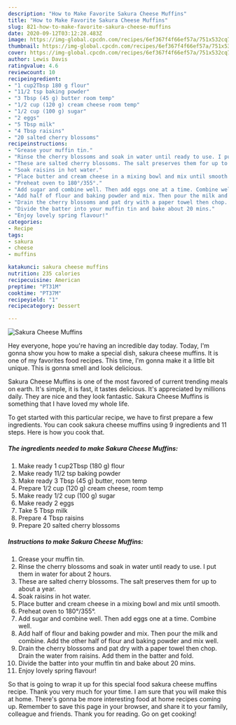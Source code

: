 ```yaml
---
description: "How to Make Favorite Sakura Cheese Muffins"
title: "How to Make Favorite Sakura Cheese Muffins"
slug: 821-how-to-make-favorite-sakura-cheese-muffins
date: 2020-09-12T03:12:28.483Z
image: https://img-global.cpcdn.com/recipes/6ef367f4f66ef57a/751x532cq70/sakura-cheese-muffins-recipe-main-photo.jpg
thumbnail: https://img-global.cpcdn.com/recipes/6ef367f4f66ef57a/751x532cq70/sakura-cheese-muffins-recipe-main-photo.jpg
cover: https://img-global.cpcdn.com/recipes/6ef367f4f66ef57a/751x532cq70/sakura-cheese-muffins-recipe-main-photo.jpg
author: Lewis Davis
ratingvalue: 4.6
reviewcount: 10
recipeingredient:
- "1 cup2Tbsp 180 g flour"
- "11/2 tsp baking powder"
- "3 Tbsp (45 g) butter room temp"
- "1/2 cup (120 g) cream cheese room temp"
- "1/2 cup (100 g) sugar"
- "2 eggs"
- "5 Tbsp milk"
- "4 Tbsp raisins"
- "20 salted cherry blossoms"
recipeinstructions:
- "Grease your muffin tin."
- "Rinse the cherry blossoms and soak in water until ready to use. I put them in water for about 2 hours."
- "These are salted cherry blossoms. The salt preserves them for up to about a year."
- "Soak raisins in hot water."
- "Place butter and cream cheese in a mixing bowl and mix until smooth."
- "Preheat oven to 180°/355°."
- "Add sugar and combine well. Then add eggs one at a time. Combine well."
- "Add half of flour and baking powder and mix. Then pour the milk and combine. Add the other half of flour and baking powder and mix well."
- "Drain the cherry blossoms and pat dry with a paper towel then chop. Drain the water from raisins. Add them in the batter and fold."
- "Divide the batter into your muffin tin and bake about 20 mins."
- "Enjoy lovely spring flavour!"
categories:
- Recipe
tags:
- sakura
- cheese
- muffins

katakunci: sakura cheese muffins 
nutrition: 235 calories
recipecuisine: American
preptime: "PT31M"
cooktime: "PT37M"
recipeyield: "1"
recipecategory: Dessert

---
```



![Sakura Cheese Muffins](https://img-global.cpcdn.com/recipes/6ef367f4f66ef57a/751x532cq70/sakura-cheese-muffins-recipe-main-photo.jpg)

Hey everyone, hope you're having an incredible day today. Today, I'm gonna show you how to make a special dish, sakura cheese muffins. It is one of my favorites food recipes. This time, I'm gonna make it a little bit unique. This is gonna smell and look delicious.



Sakura Cheese Muffins is one of the most favored of current trending meals on earth. It's simple, it is fast, it tastes delicious. It's appreciated by millions daily. They are nice and they look fantastic. Sakura Cheese Muffins is something that I have loved my whole life.


To get started with this particular recipe, we have to first prepare a few ingredients. You can cook sakura cheese muffins using 9 ingredients and 11 steps. Here is how you cook that.

<!--inarticleads1-->

##### The ingredients needed to make Sakura Cheese Muffins:

1. Make ready 1 cup2Tbsp (180 g) flour
1. Make ready 11/2 tsp baking powder
1. Make ready 3 Tbsp (45 g) butter, room temp
1. Prepare 1/2 cup (120 g) cream cheese, room temp
1. Make ready 1/2 cup (100 g) sugar
1. Make ready 2 eggs
1. Take 5 Tbsp milk
1. Prepare 4 Tbsp raisins
1. Prepare 20 salted cherry blossoms




<!--inarticleads2-->

##### Instructions to make Sakura Cheese Muffins:

1. Grease your muffin tin.
1. Rinse the cherry blossoms and soak in water until ready to use. I put them in water for about 2 hours.
1. These are salted cherry blossoms. The salt preserves them for up to about a year.
1. Soak raisins in hot water.
1. Place butter and cream cheese in a mixing bowl and mix until smooth.
1. Preheat oven to 180°/355°.
1. Add sugar and combine well. Then add eggs one at a time. Combine well.
1. Add half of flour and baking powder and mix. Then pour the milk and combine. Add the other half of flour and baking powder and mix well.
1. Drain the cherry blossoms and pat dry with a paper towel then chop. Drain the water from raisins. Add them in the batter and fold.
1. Divide the batter into your muffin tin and bake about 20 mins.
1. Enjoy lovely spring flavour!




So that is going to wrap it up for this special food sakura cheese muffins recipe. Thank you very much for your time. I am sure that you will make this at home. There's gonna be more interesting food at home recipes coming up. Remember to save this page in your browser, and share it to your family, colleague and friends. Thank you for reading. Go on get cooking!

